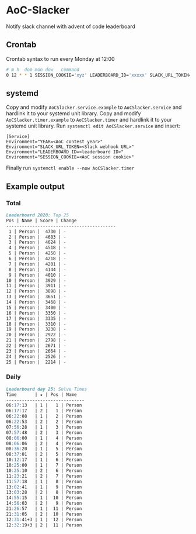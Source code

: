 # AoC-Slacker

Notify slack channel with advent of code leaderboard

## Crontab
Crontab syntax to run every Monday at 12:00

```bash
# m h  dom mon dow   command
0 12 * * 1 SESSION_COOKIE='xyz' LEADERBOARD_ID='xxxxx' SLACK_URL_TOKEN='https://hooks.slack.com/services/xxx/xxx/xxx' YEAR='xxxx' /usr/bin/node /home/aoc-slacker/app.js
```

## systemd
Copy and modify `AoCSlacker.service.example` to `AoCSlacker.service` and
hardlink it to your systemd unit library. Copy and modify
`AoCSlacker.timer.example` to `AoCSlacker.timer` and hardlink it to your
systemd unit library. Run `systemctl edit AoCSlacker.service` and insert:

```
[Service]
Environment="YEAR=<AoC contest year>"
Environment="SLACK_URL_TOKEN=<Slack webhook URL>"
Environment="LEADERBOARD_ID=<leaderboard ID>"
Environment="SESSION_COOKIE=<AoC session cookie>"
```

Finally run `systemctl enable --now AoCSlacker.timer`

## Example output

### Total

```md
Leaderboard 2020: Top 25
Pos | Name | Score | Change
------------------------------------------
 1 | Person |  4730 | -
 2 | Person |  4683 | -
 3 | Person |  4624 | -
 4 | Person |  4518 | -
 5 | Person |  4258 | -
 6 | Person |  4218 | -
 7 | Person |  4201 | -
 8 | Person |  4144 | -
 9 | Person |  4010 | -
10 | Person |  3929 | -
11 | Person |  3911 | -
12 | Person |  3898 | -
13 | Person |  3651 | -
14 | Person |  3468 | -
15 | Person |  3400 | -
16 | Person |  3350 | -
17 | Person |  3335 | -
18 | Person |  3310 | -
19 | Person |  3238 | -
20 | Person |  2922 | -
21 | Person |  2798 | -
22 | Person |  2671 | -
23 | Person |  2664 | -
24 | Person |  2526 | -
25 | Person |  2214 | -
```
### Daily

```md
Leaderboard day 25: Solve Times
Time       | ★ | Pos | Name
------------------------------
06:17:13   | 1 |   1 | Person
06:17:17   | 2 |   1 | Person
06:22:08   | 1 |   2 | Person
06:22:53   | 2 |   2 | Person
07:56:28   | 1 |   3 | Person
07:57:48   | 2 |   3 | Person
08:06:00   | 1 |   4 | Person
08:06:06   | 2 |   4 | Person
08:36:20   | 1 |   5 | Person
08:37:01   | 2 |   5 | Person
10:12:17   | 1 |   6 | Person
10:25:00   | 1 |   7 | Person
10:25:10   | 2 |   6 | Person
11:23:21   | 2 |   7 | Person
11:57:18   | 1 |   8 | Person
13:02:41   | 1 |   9 | Person
13:03:28   | 2 |   8 | Person
14:55:15   | 1 |  10 | Person
14:56:03   | 2 |   9 | Person
21:26:57   | 1 |  11 | Person
21:31:05   | 2 |  10 | Person
12:31:41+3 | 1 |  12 | Person
12:32:19+3 | 2 |  11 | Person
```
